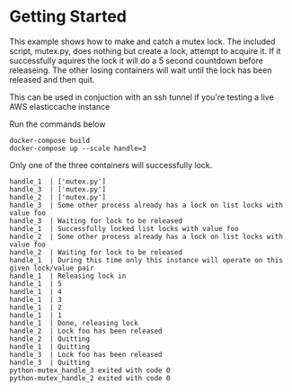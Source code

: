 # Getting Started

This example shows how to make and catch a mutex lock.  The included script, mutex.py, does nothing
but create a lock, attempt to acquire it.  If it successfully aquires the lock it will do a 5 second countdown
before releaseing.  The other losing containers will wait until the lock has been released and then quit.

This can be used in conjuction with an ssh tunnel if you're testing a live AWS elasticcache instance


Run the commands below


```
docker-compose build
docker-compose up --scale handle=3
```

Only one of the three containers will successfully lock.

```
handle_1  | ['mutex.py']
handle_3  | ['mutex.py']
handle_2  | ['mutex.py']
handle_3  | Some other process already has a lock on list locks with value foo
handle_3  | Waiting for lock to be released
handle_1  | Successfully locked list locks with value foo
handle_2  | Some other process already has a lock on list locks with value foo
handle_2  | Waiting for lock to be released
handle_1  | During this time only this instance will operate on this given lock/value pair
handle_1  | Releasing lock in
handle_1  | 5
handle_1  | 4
handle_1  | 3
handle_1  | 2
handle_1  | 1
handle_1  | Done, releasing lock
handle_2  | Lock foo has been released
handle_2  | Quitting
handle_1  | Quitting
handle_3  | Lock foo has been released
handle_3  | Quitting
python-mutex_handle_3 exited with code 0
python-mutex_handle_2 exited with code 0
```



